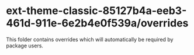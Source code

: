 # ext-theme-classic-85127b4a-eeb3-461d-911e-6e2b4e0f539a/overrides

This folder contains overrides which will automatically be required by package users.
